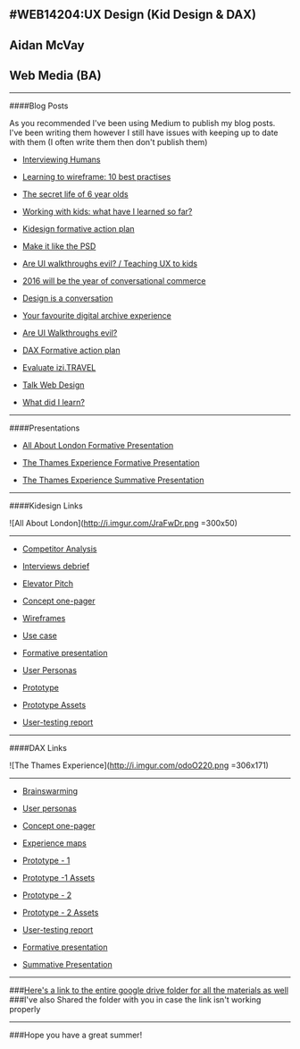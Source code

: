 #WEB14204:UX Design (Kid Design & DAX)
----
##	Aidan McVay
## Web Media (BA)

----

####Blog Posts

As you recommended I've been using Medium to publish my blog posts. I've been writing them however I still have issues with keeping up to date with them (I often write them then don't publish them)

* [Interviewing Humans](https://medium.com/@a.mcvay/interviewing-people-d27d32865e55#.b4mesjvp9)

* [Learning to wireframe: 10 best practises](https://medium.com/@a.mcvay/wireframing-e5749ea963cc#.idybsl82u)

* [The secret life of 6 year olds](https://medium.com/@a.mcvay/the-secret-life-of-six-year-olds-ee5d969db700#.dfbvke6mp)

* [Working with kids: what have I learned so far?](https://medium.com/@a.mcvay/working-with-kids-what-have-i-learnt-a26c860121c#.o8e0xmqud)

* [Kidesign formative action plan](https://medium.com/@a.mcvay/formative-action-plan-4d43d63ebb5b#.ziiner3uz)

* [Make it like the PSD](https://medium.com/@a.mcvay/make-it-like-a-psd-72db787428dd#.2q6ujcsdk)

* [Are UI walkthroughs evil? / Teaching UX to kids](https://medium.com/@a.mcvay/working-with-kids-how-is-it-going-cdf47ab647ad#.cyzt682xs)

* [2016 will be the year of conversational commerce](https://medium.com/@a.mcvay/2016-the-year-of-conversational-commerce-c04db619312b#.5izzsjqj8)

* [Design is a conversation](https://medium.com/@a.mcvay/design-is-a-conversation-2ba89b5e703c#.kp8txhf6t)

* [Your favourite digital archive experience](https://medium.com/@a.mcvay/digital-exhibits-b9212ca0590b#.rfio537eu)

* [Are UI Walkthroughs evil?](https://medium.com/@a.mcvay/ui-walkthroughs-503b7af91328#.du42siwfe)

* [DAX Formative action plan](https://medium.com/@a.mcvay/action-plan-fa8a4f5d9f65#.e3xt50sj8)

* [Evaluate izi.TRAVEL](https://medium.com/@a.mcvay/izi-travel-47329d80f3da#.hz24v7vd7)

* [Talk Web Design](https://medium.com/@a.mcvay/talk-web-design-18b7366d348#.imbnrt9kg)

* [What did I learn?](https://medium.com/@a.mcvay/what-did-i-learn-7928a9a5d6a1#.nnmslvgxc)

----

####Presentations

* [All About London Formative Presentation](https://docs.google.com/presentation/d/17MbLz66R2KGmEWa-H6PksijXrljEHf5tL-akoPSSAZM/edit?usp=sharing)

* [The Thames Experience Formative Presentation](https://docs.google.com/presentation/d/1H9Sl7ONvd-gGWKp6IthkJ3MktIF7vLiLm876_7w5Rpk/edit?usp=sharing)

* [The Thames Experience Summative Presentation](https://docs.google.com/presentation/d/1Fdop8fj5xr2GZ70TpOS-1dLRNBbL3jTZer0DrV-CIJQ/edit?usp=sharing)

----

####Kidesign Links

![All About London](http://i.imgur.com/JraFwDr.png =300x50)

----

* [Competitor Analysis](https://drive.google.com/folderview?id=0BzdF2x6AGYR5LWFEZFAxRjJoZW8&usp=sharing)

* [Interviews debrief](https://drive.google.com/folderview?id=0BzdF2x6AGYR5SnRWLUFuU0ZVV0U&usp=sharing)

* [Elevator Pitch](https://drive.google.com/folderview?id=0BzdF2x6AGYR5Wkw4b3Qxc19ndjg&usp=sharing)

* [Concept one-pager](https://drive.google.com/folderview?id=0BzdF2x6AGYR5Ui1TSUpCczlLanc&usp=sharing)

* [Wireframes](https://drive.google.com/folderview?id=0BzdF2x6AGYR5LTJ2ckU3UG9UM1U&usp=sharing)

* [Use case](https://drive.google.com/folderview?id=0BzdF2x6AGYR5VlV0SUpUT2NSeTA&usp=sharing)

* [Formative presentation](https://docs.google.com/presentation/d/17MbLz66R2KGmEWa-H6PksijXrljEHf5tL-akoPSSAZM/edit?usp=sharing)

* [User Personas](https://drive.google.com/folderview?id=0BzdF2x6AGYR5dHJjVE5kOXBGU2s&usp=sharing)

* [Prototype](https://invis.io/UT7I4AE9A)

* [Prototype Assets](https://drive.google.com/folderview?id=0BzdF2x6AGYR5YzRvUUFTN0VyZFE&usp=sharing)

* [User-testing report](https://drive.google.com/open?id=0BzdF2x6AGYR5ZklkQWItMV9ralU)

----

####DAX Links

![The Thames Experience](http://i.imgur.com/odoO220.png =306x171)

----


* [Brainswarming](https://drive.google.com/folderview?id=0BzdF2x6AGYR5QXFsNllGbGdMSlU&usp=sharing)

* [User personas](https://drive.google.com/folderview?id=0BzdF2x6AGYR5YmtMd2stSkRDYzQ&usp=sharing)

* [Concept one-pager](https://drive.google.com/folderview?id=0BzdF2x6AGYR5S0FHNG5uZThfYzg&usp=sharing)

* [Experience maps](https://drive.google.com/folderview?id=0BzdF2x6AGYR5aGpOaXFDVW1BUGs&usp=sharing)

* [Prototype - 1](https://invis.io/E979A5J3S)

* [Prototype -1 Assets](https://drive.google.com/open?id=0BzdF2x6AGYR5X3ZwRk1jWU1YOWM)

* [Prototype - 2](https://www.justinmind.com/usernote/tests/20510917/20511335/20511577/index.html#/screens/d12245cc-1680-458d-89dd-4f0d7fb22724)

* [Prototype - 2 Assets](https://drive.google.com/open?id=0BzdF2x6AGYR5QU1BQko5YzhaMVU)

* [User-testing report](https://drive.google.com/open?id=0BzdF2x6AGYR5dUl3ajFNTUI3bk0)

* [Formative presentation](https://docs.google.com/presentation/d/1H9Sl7ONvd-gGWKp6IthkJ3MktIF7vLiLm876_7w5Rpk/edit?usp=sharing)

* [Summative Presentation](https://docs.google.com/presentation/d/1Fdop8fj5xr2GZ70TpOS-1dLRNBbL3jTZer0DrV-CIJQ/edit?usp=sharing)

----

###[Here's a link to the entire google drive folder for all the materials as well](https://drive.google.com/folderview?id=0BzdF2x6AGYR5WmptZU93LVZiNnM&usp=sharing)
###I've also Shared the folder with you in case the link isn't working properly

----

###Hope you have a great summer!